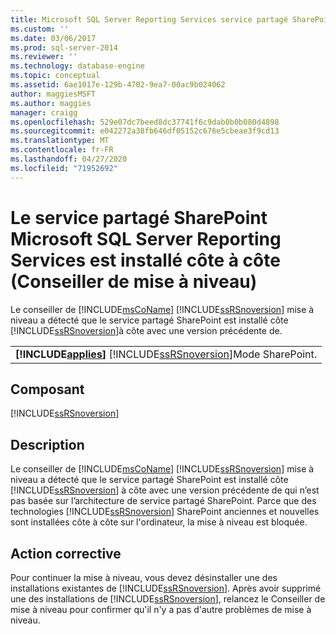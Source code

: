 ```yaml
---
title: Microsoft SQL Server Reporting Services service partagé SharePoint est installé côte à côte (conseiller de mise à niveau) | Microsoft Docs
ms.custom: ''
ms.date: 03/06/2017
ms.prod: sql-server-2014
ms.reviewer: ''
ms.technology: database-engine
ms.topic: conceptual
ms.assetid: 6ae1017e-129b-4702-9ea7-00ac9b024062
author: maggiesMSFT
ms.author: maggies
manager: craigg
ms.openlocfilehash: 529e07dc7beed8dc37741f6c9dab0b0b080d4898
ms.sourcegitcommit: e042272a38fb646df05152c676e5cbeae3f9cd13
ms.translationtype: MT
ms.contentlocale: fr-FR
ms.lasthandoff: 04/27/2020
ms.locfileid: "71952692"
---
```

# <a name="microsoft-sql-server-reporting-services-sharepoint-shared-service-is-installed-side-by-side-upgrade-advisor"></a>Le service partagé SharePoint Microsoft SQL Server Reporting Services est installé côte à côte (Conseiller de mise à niveau)
  Le conseiller de [!INCLUDE[msCoName](../../includes/msconame-md.md)] [!INCLUDE[ssRSnoversion](../../includes/ssrsnoversion-md.md)] mise à niveau a détecté que le service partagé SharePoint est installé côte [!INCLUDE[ssRSnoversion](../../includes/ssrsnoversion-md.md)]à côte avec une version précédente de.  
  
||  
|-|  
|**[!INCLUDE[applies](../../includes/applies-md.md)]**  [!INCLUDE[ssRSnoversion](../../includes/ssrsnoversion-md.md)]Mode SharePoint.|  
  
## <a name="component"></a>Composant  
 [!INCLUDE[ssRSnoversion](../../includes/ssrsnoversion-md.md)]  
  
## <a name="description"></a>Description  
 Le conseiller de [!INCLUDE[msCoName](../../includes/msconame-md.md)] [!INCLUDE[ssRSnoversion](../../includes/ssrsnoversion-md.md)] mise à niveau a détecté que le service partagé SharePoint est installé côte [!INCLUDE[ssRSnoversion](../../includes/ssrsnoversion-md.md)] à côte avec une version précédente de qui n’est pas basée sur l’architecture de service partagé SharePoint. Parce que des technologies [!INCLUDE[ssRSnoversion](../../includes/ssrsnoversion-md.md)] SharePoint anciennes et nouvelles sont installées côte à côte sur l'ordinateur, la mise à niveau est bloquée.  
  
## <a name="corrective-action"></a>Action corrective  
 Pour continuer la mise à niveau, vous devez désinstaller une des installations existantes de [!INCLUDE[ssRSnoversion](../../includes/ssrsnoversion-md.md)]. Après avoir supprimé une des installations de [!INCLUDE[ssRSnoversion](../../includes/ssrsnoversion-md.md)], relancez le Conseiller de mise à niveau pour confirmer qu'il n'y a pas d'autre problèmes de mise à niveau.  
  
  
